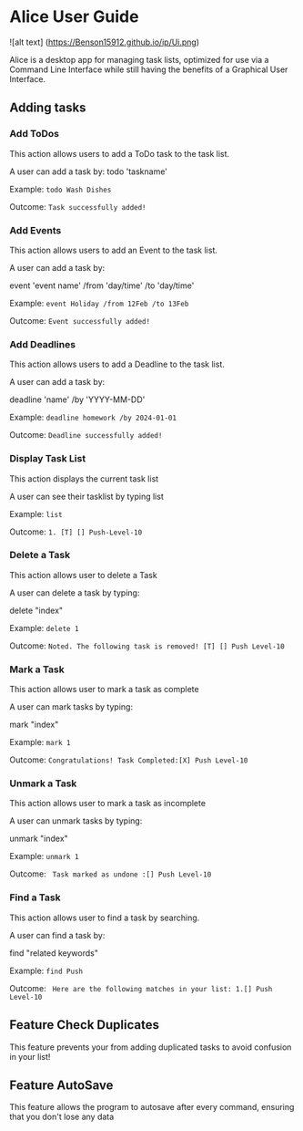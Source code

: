 # Alice User Guide

![alt text] (https://Benson15912.github.io/ip/Ui.png)

Alice is a desktop app for managing task lists, optimized for use via a 
Command Line Interface while still having the benefits of a Graphical User Interface.


## Adding tasks

### Add ToDos
This action allows users to add a ToDo task to the task list.

A user can add a task by:
todo 'taskname'

Example:
```todo Wash Dishes``` 

Outcome:
```Task successfully added!```

### Add Events
This action allows users to add an Event to the task list.

A user can add a task by:

event 'event name' /from 'day/time' /to 'day/time'

Example:
```event Holiday /from 12Feb /to 13Feb```

Outcome:
```Event successfully added!```


### Add Deadlines
This action allows users to add a Deadline to the task list.

A user can add a task by:

deadline 'name' /by 'YYYY-MM-DD'

Example:
```deadline homework /by 2024-01-01```

Outcome:
```Deadline successfully added!```


### Display Task List
This action displays the current task list

A user can see their tasklist by typing
list

Example:
```list```

Outcome:
```1. [T] [] Push-Level-10```

### Delete a Task
This action allows user to delete a Task

A user can delete a task by typing:

delete "index"

Example:
```delete 1```

Outcome:
```Noted. The following task is removed! [T] [] Push Level-10```


### Mark a Task
This action allows user to mark a task as complete

A user can mark tasks by typing:

mark "index"

Example:
```mark 1```

Outcome:
```Congratulations! Task Completed:[X] Push Level-10```

### Unmark a Task
This action allows user to mark a task as incomplete

A user can unmark tasks by typing:

unmark "index"

Example:
```unmark 1```

Outcome:
``` Task marked as undone :[] Push Level-10```

### Find a Task
This action allows user to find a task by searching.

A user can find a task by:

find "related keywords"

Example:
```find Push```

Outcome:
``` Here are the following matches in your list: 1.[] Push Level-10```


## Feature Check Duplicates

This feature prevents your from adding duplicated tasks to avoid confusion in your list!


## Feature AutoSave

This feature allows the program to autosave after every command,
ensuring that you don't lose any data